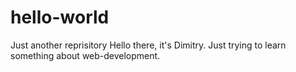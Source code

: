 # hello-world
Just another reprisitory
Hello there, it's Dimitry. Just trying to learn something about web-development.  
